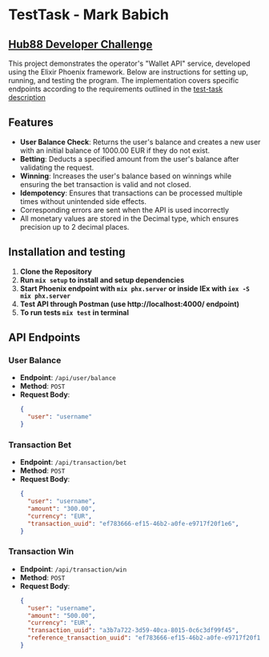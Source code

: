 # TestTask - Mark Babich

## [Hub88 Developer Challenge](https://github.com/coingaming/hub88-jnr)

This project demonstrates the operator's "Wallet API" service, developed using the Elixir Phoenix framework. Below are instructions for setting up, running, and testing the program.
The implementation covers specific endpoints according to the requirements outlined in the [test-task description](https://github.com/coingaming/hub88-jnr)

## Features

- **User Balance Check**: Returns the user's balance and creates a new user with an initial balance of 1000.00 EUR if they do not exist.
- **Betting**: Deducts a specified amount from the user's balance after validating the request.
- **Winning**: Increases the user's balance based on winnings while ensuring the bet transaction is valid and not closed.
- **Idempotency**: Ensures that transactions can be processed multiple times without unintended side effects.
- Corresponding errors are sent when the API is used incorrectly
- All monetary values are stored in the Decimal type, which ensures precision up to 2 decimal places.

## Installation and testing

1. **Clone the Repository**
2. **Run `mix setup` to install and setup dependencies**
3. **Start Phoenix endpoint with `mix phx.server` or inside IEx with `iex -S mix phx.server`**
4. **Test API through Postman (use http://localhost:4000/ endpoint)**
5. **To run tests `mix test` in terminal**

## API Endpoints

### User Balance

- **Endpoint**: `/api/user/balance`
- **Method**: `POST`
- **Request Body**:
  ```json
  {
    "user": "username"
  }

### Transaction Bet

- **Endpoint**: `/api/transaction/bet`
- **Method**: `POST`
- **Request Body**:
  ```json
  {
    "user": "username",
    "amount": "300.00",
    "currency": "EUR",
    "transaction_uuid": "ef783666-ef15-46b2-a0fe-e9717f20f1e6",
  }

### Transaction Win

- **Endpoint**: `/api/transaction/win`
- **Method**: `POST`
- **Request Body**:
  ```json
  {
    "user": "username",
    "amount": "500.00",
    "currency": "EUR",
    "transaction_uuid": "a3b7a722-3d59-40ca-8015-0c6c3df99f45",
    "reference_transaction_uuid": "ef783666-ef15-46b2-a0fe-e9717f20f1e6"
  }
